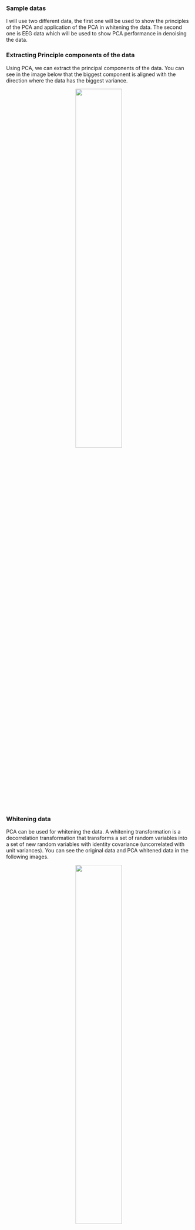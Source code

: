 ### Sample datas

I will use two different data, the first one will be used to show the principles of the PCA and application of the PCA in whitening the data. The second one is EEG data which will be used to show PCA performance in denoising the data.


### Extracting Principle components of the data
Using PCA, we can extract the principal components of the data. You can see in the image below that the biggest component is aligned with the direction where the data has the biggest variance.

<p align="center">
<img src="https://user-images.githubusercontent.com/50844047/152974572-ed609718-78db-4012-a924-ef073cf2eac9.png" width="50%">
</p>

### Whitening data
PCA can be used for whitening the data. A whitening transformation is a decorrelation transformation that transforms a set of random variables into a set of new random variables with identity covariance (uncorrelated with unit variances). You can see the original data and PCA whitened data in the following images.

<p align="center">
<img src="https://user-images.githubusercontent.com/50844047/152976594-e40c2ee4-449c-49fe-ad11-83d2bb62ae3c.png" width="50%">
</p>

### Denoising EEG data using PCA
You can see the noise-free EEG data in the following image:

<p align="center">
<img src="https://user-images.githubusercontent.com/50844047/152977077-f084ccb3-af04-4ef1-97f8-14adce8ce7af.png" width="50%">
</p>

I added random noise to the data. Data after adding the noise:

<p align="center">
<img src="https://user-images.githubusercontent.com/50844047/152977364-0fb03b0e-f826-48f0-8819-2304f48767b9.png" width="50%">
</p>

Using PCA, all principle components of the data is extracted:

<p align="center">
<img src="https://user-images.githubusercontent.com/50844047/152977622-3e872a1f-bb92-4744-9b68-4bf0cc6e33c4.png" width="50%">
</p>

I will keep the components that have the most information about the noise-free signal and construct the denoised signals using those components:

<p align="center">
<img src="https://user-images.githubusercontent.com/50844047/152977888-37b3f8f8-44c1-4070-bfbc-346e63d5dd83.png" width="50%">
</p>

As can be seen in the image above, PCA doesn't work very well in denoising data and it is better to use PCA for dimension reduction and whitening. You can find the ICA method in my repo, this method works far better than PCA in denoising data.
